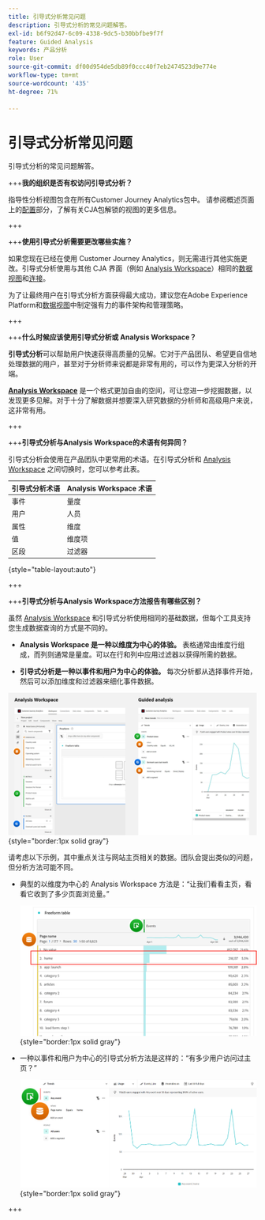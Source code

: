 ```yaml
---
title: 引导式分析常见问题
description: 引导式分析的常见问题解答。
exl-id: b6f92d47-6c09-4338-9dc5-b30bbfbe9f7f
feature: Guided Analysis
keywords: 产品分析
role: User
source-git-commit: df00d954de5db89f0ccc40f7eb2474523d9e774e
workflow-type: tm+mt
source-wordcount: '435'
ht-degree: 71%

---
```


# 引导式分析常见问题

引导式分析的常见问题解答。

+++**我的组织是否有权访问引导式分析？**

指导性分析视图包含在所有Customer Journey Analytics包中。 请参阅概述页面上的[配置](overview.md#provisioning)部分，了解有关CJA包解锁的视图的更多信息。

+++

+++**使用引导式分析需要更改哪些实施？**

如果您现在已经在使用 Customer Journey Analytics，则无需进行其他实施更改。引导式分析使用与其他 CJA 界面（例如 [Analysis Workspace](../analysis-workspace/home.md)）相同的[数据视图](../data-views/data-views.md)和[连接](../connections/overview.md)。

为了让最终用户在引导式分析方面获得最大成功，建议您在Adobe Experience Platform和[数据视图](../data-views/data-views.md)中制定强有力的事件架构和管理策略。

+++

+++**什么时候应该使用引导式分析或 Analysis Workspace？**

**引导式分析**&#x200B;可以帮助用户快速获得高质量的见解。它对于产品团队、希望更自信地处理数据的用户，甚至对于分析师来说都是非常有用的，可以作为更深入分析的开端。

**[Analysis Workspace](../analysis-workspace/home.md)** 是一个格式更加自由的空间，可让您进一步挖掘数据，以发现更多见解。对于十分了解数据并想要深入研究数据的分析师和高级用户来说，这非常有用。

+++

+++**引导式分析与Analysis Workspace的术语有何异同？**

引导式分析会使用在产品团队中更常用的术语。在引导式分析和 [Analysis Workspace](../analysis-workspace/home.md) 之间切换时，您可以参考此表。

| 引导式分析术语 | Analysis Workspace 术语 |
| --- | --- |
| 事件 | 量度 |
| 用户 | 人员 |
| 属性 | 维度 |
| 值 | 维度项 |
| 区段 | 过滤器 |

{style="table-layout:auto"}

+++

+++**引导式分析与Analysis Workspace方法报告有哪些区别？**

虽然 [Analysis Workspace](../analysis-workspace/home.md) 和引导式分析使用相同的基础数据，但每个工具支持您生成数据查询的方式是不同的。

* **Analysis Workspace 是一种以维度为中心的体验。** 表格通常由维度行组成，而列则通常是量度。可以在行和列中应用过滤器以获得所需的数据。

* **引导式分析是一种以事件和用户为中心的体验。** 每次分析都从选择事件开始，然后可以添加维度和过滤器来细化事件数据。

![Analysis Workspace 和引导式分析视图](assets/structure.png){style="border:1px solid gray"}

请考虑以下示例，其中重点关注与网站主页相关的数据。团队会提出类似的问题，但分析方法可能不同。

* 典型的以维度为中心的 Analysis Workspace 方法是：“让我们看看主页，看看它收到了多少页面浏览量。”

  ![以维度为中心](assets/dimension-centered.png){style="border:1px solid gray"}

* 一种以事件和用户为中心的引导式分析方法是这样的：“有多少用户访问过主页？”

  ![以事件为中心](assets/event-centered.png){style="border:1px solid gray"}

+++
